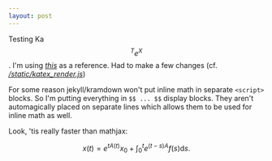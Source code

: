 ```yaml
---
layout: post
---
```


Testing Ka$${^T}{e}{^X}$$.
I'm using [*this*](https://xuc.me/blog/katex-and-jekyll/) as a reference.
Had to make a few changes (cf. [*/static/katex_render.js*](/static/katex_render.js))

For some reason jekyll/kramdown won't put inline math in separate `<script>` blocks.
So I'm putting everything in `$$ ... $$` display blocks.
They aren't automagically placed on separate lines
    which allows them to be used for inline math as well.

Look, 'tis really faster than mathjax:

$$x(t) = e^{tA(t)}x_0 + \int_0^t e^{(t-s)A}f(s)\mathrm{d}s.$$

